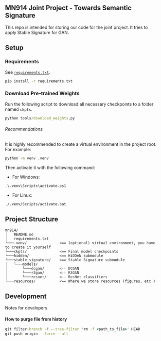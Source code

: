 MN914 Joint Project - Towards Semantic Signature
------

This repo is intended for storing our code for the joint project.
It tries to apply Stable Signature for GAN.

## Setup

### Requirements

See [`requirements.txt`](requirements.txt).

```cmd
pip install -r requirements.txt
```

### Download Pre-trained Weights

Run the following script to download all necessary checkpoints to a folder named `ckpts`.

```cmd
python tools/download_weights.py
```

###### Recommendations

It is highly recommended to create a virtual environment in the project root. For example:

```cmd
python -m venv .venv
```

Then activate it with the following command:

- For Windows:
```cmd
.\.venv\Scripts\activate.ps1
```
- For Linux:
```cmd
./.venv/Scripts/activate.bat
```

## Project Structure

```
mn914/
│   README.md
│   requirements.txt
└───.venv/               <== (optional) virtual environment, you have to create it yourself
└───ckpts/               <== Final model checkpoints
└───hidden/              <== HiDDeN submodule
└───stable_signature/    <== Stable Signature submodule
│   └───models/
│       └───dcgan/       <-- DCGAN
│       └───r3gan/       <-- R3GAN
│       └───resnet/      <-- ResNet classifiers
└───resources/           <== Where we store resources (figures, etc.)
```

## Development

Notes for developers.

#### How to purge file from history

```cmd
git filter-branch -f --tree-filter 'rm -f <path_to_file>' HEAD
git push origin --force --all
```
